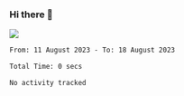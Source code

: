 ### Hi there 👋️

![](https://komarev.com/ghpvc/?username=Loner1024)

<!--START_SECTION:waka-->

```txt
From: 11 August 2023 - To: 18 August 2023

Total Time: 0 secs

No activity tracked
```

<!--END_SECTION:waka-->



